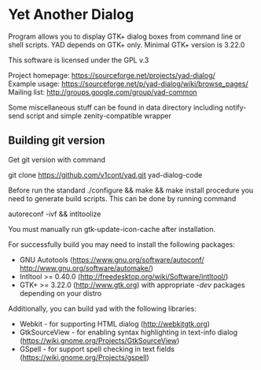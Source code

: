Yet Another Dialog
====================

Program allows you to display GTK+ dialog boxes from command line or 
shell scripts. YAD depends on GTK+ only. Minimal GTK+ version is 3.22.0

This software is licensed under the GPL v.3

Project homepage: https://sourceforge.net/projects/yad-dialog/  
Example usage: https://sourceforge.net/p/yad-dialog/wiki/browse_pages/  
Mailing list: http://groups.google.com/group/yad-common

Some miscellaneous stuff can be found in data directory including notify-send script
and simple zenity-compatible wrapper 

Building git version
----------------------

Get git version with command

git clone https://github.com/v1cont/yad.git yad-dialog-code

Before run the standard ./configure && make && make install procedure
you need to generate build scripts. This can be done by running command

autoreconf -ivf && intltoolize

You must manually run gtk-update-icon-cache after installation.

For successfully build you may need to install the following packages:
* GNU Autotools (https://www.gnu.org/software/autoconf/ http://www.gnu.org/software/automake/)
* Intltool >= 0.40.0 (http://freedesktop.org/wiki/Software/intltool/)
* GTK+ >= 3.22.0 (http://www.gtk.org)
with appropriate *-dev* packages depending on your distro

Additionally, you can build yad with the following libraries:
* Webkit - for supporting HTML dialog (http://webkitgtk.org)
* GtkSourceView - for enabling syntax highlighting in text-info dialog (https://wiki.gnome.org/Projects/GtkSourceView)
* GSpell - for support spell checking in text fields (https://wiki.gnome.org/Projects/gspell)
